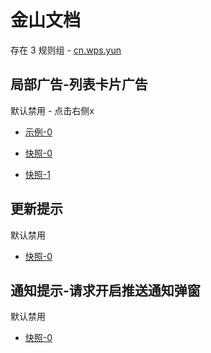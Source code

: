 # 金山文档

存在 3 规则组 - [cn.wps.yun](/src/apps/cn.wps.yun.ts)

## 局部广告-列表卡片广告

默认禁用 - 点击右侧x

- [示例-0](https://m.gkd.li/47232102/bc97cb52-aad0-4114-a548-5831edbe342d)

- [快照-0](https://i.gkd.li/i/13495062)
- [快照-1](https://i.gkd.li/i/14333322)

## 更新提示

默认禁用

- [快照-0](https://i.gkd.li/i/14333103)

## 通知提示-请求开启推送通知弹窗

默认禁用

- [快照-0](https://i.gkd.li/i/14333362)
